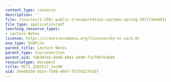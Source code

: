 ```yaml
---
content_type: resource
description: ''
file: /courses/1-258j-public-transportation-systems-spring-2017/54e681bdddcefd40e0d75573d2274267_MIT1_258JS17_lec06.pdf
file_type: application/pdf
learning_resource_types:
- Lecture Notes
license: https://creativecommons.org/licenses/by-nc-sa/4.0/
ocw_type: OCWFile
parent_title: Lecture Notes
parent_type: CourseSection
parent_uid: fd6347e5-5b95-0841-d499-f3cf097e36d9
resourcetype: Document
title: MIT1_258JS17_lec06
uid: 54e681bd-ddce-fd40-e0d7-5573d2274267
---
```

